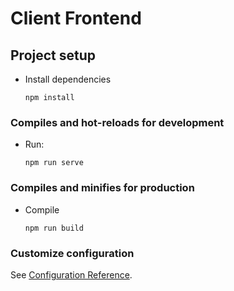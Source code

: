 # Client Frontend

## Project setup

-   Install dependencies

    ```
    npm install
    ```

### Compiles and hot-reloads for development

-   Run:

    ```
    npm run serve
    ```

### Compiles and minifies for production

-   Compile

    ```
    npm run build
    ```

### Customize configuration

See [Configuration Reference](https://cli.vuejs.org/config/).

